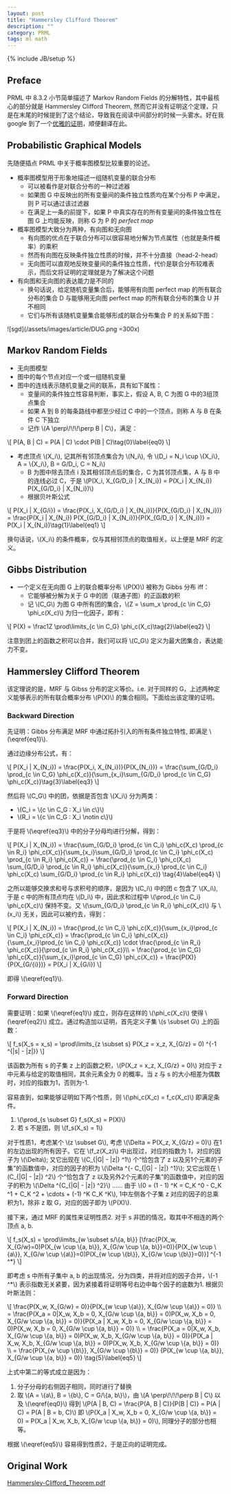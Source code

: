 ```yaml
---
layout: post
title: "Hammersley Clifford Theorem"
description: ""
category: PRML
tags: ml math
---
```

{% include JB/setup %}

## Preface

PRML 中 8.3.2 小节简单描述了 Markov Random Fields 的分解特性，其中最核心的部分就是 Hammersley Clifford Theorem, 然而它并没有证明这个定理，只是在末尾的时候提到了这个结论，导致我在阅读中间部分的时候一头雾水。好在我 google 到了一个[优雅的证明](http://web.kaist.ac.kr/~kyomin/Fall09MRF/Hammersley-Clifford_Theorem.pdf)，顺便翻译在此。

## Probabilistic Graphical Models

先随便插点 PRML 中关于概率图模型比较重要的论述。

* 概率图模型用于形象地描述一组随机变量的联合分布
  - 可以被看作是对联合分布的一种过滤器
  - 如果图 G 中反映出的所有变量间的条件独立性质均在某个分布 P 中满足，则 P 可以通过该过滤器
  - 在满足上一条的前提下，如果 P 中真实存在的所有变量间的条件独立性在图 G 上均能反映，则称 G 为 P 的 *perfect map*
* 概率图模型大致分为两种，有向图和无向图
  - 有向图的优点在于联合分布可以很容易地分解为节点属性（也就是条件概率）的乘积
  - 然而有向图在反映条件独立性质的时候，并不十分直接（head-2-head）
  - 无向图可以直观地反映变量间的条件独立性质，代价是联合分布较难表示，而后文将证明的定理就是为了解决这个问题
* 有向图和无向图的表达能力是不同的
  - 换句话说，给定随机变量集合后，能够用有向图 perfect map 的所有联合分布的集合 D 与能够用无向图 perfect map 的所有联合分布的集合 U 并不相同
  - 它们与所有该随机变量集合能够形成的联合分布集合 P 的关系如下图：

![sgd](/assets/images/article/DUG.png =300x)

## Markov Random Fields

* 无向图模型
* 图中的每个节点对应一个或一组随机变量
* 图中的连线表示随机变量之间的联系，具有如下属性：
  - 变量间的条件独立性容易判断，事实上，假设 A, B, C 为图 G 中的3组顶点集合
  - 如果 A 到 B 的每条路线中都至少经过 C 中的一个顶点，则称 A 与 B 在条件 C 下独立
  - 记作 \\(A \perp\\!\\!\\!\perp B | C\\)，满足：

\\[
P(A, B | C) = P(A | C) \cdot P(B | C)\tag{0}\label{eq0}
\\]

* 考虑顶点 \\(X\_i\\), 记其所有邻顶点集合为 \\(N\_i\\), 令 \\(D\_i = N\_i \cup \\{X\_i\\}, A = \\{X\_i\\}, B = G/D\_i, C = N\_i\\)
  - B 为图中除去顶点 i 及其相邻顶点后的集合，C 为其邻顶点集，A 与 B 中的连线必过 C，于是 \\(P(X\_i, X\_{G/D\_i} | X\_{N\_i}) = P(X\_i | X\_{N\_i}) P(X\_{G/D\_i} | X\_{N\_i})\\)
  - 根据贝叶斯公式

\\[
P(X\_i | X\_{G/i}) = \frac{P(X\_i, X\_{G/D\_i} | X\_{N\_i})}{P(X\_{G/D\_i} | X\_{N\_i})} = \frac{P(X\_i | X\_{N\_i}) P(X\_{G/D\_i} | X\_{N\_i})}{P(X\_{G/D\_i} | X\_{N\_i})} = P(X\_i | X\_{N\_i})\tag{1}\label{eq1}
\\]

换句话说，\\(X\_i\\) 的条件概率，仅与其相邻顶点的取值相关。以上便是 MRF 的定义。

## Gibbs Distribution

* 一个定义在无向图 G 上的联合概率分布 \\(P(X)\\) 被称为 Gibbs 分布 iff：
  - 它能够被分解为关于 G 中的团（联通子图）的正函数的积
  - 记 \\(C\_G\\) 为图 G 中所有团的集合，\\(Z = \sum\_x \prod\_{c \in C\_G} \phi\_c(X\_c)\\) 为归一化因子，即有：

\\[
P(X) = \frac1Z \prod\limits\_{c \in C\_G} \phi\_c(X\_c)\tag{2}\label{eq2}
\\]

注意到团上的函数之积可以合并，我们可以将 \\(C\_G\\) 定义为最大团集合，表达能力不变。

## Hammersley Clifford Theorem

该定理说的是，MRF 与 Gibss 分布的定义等价。i.e. 对于同样的 G，上述两种定义能够表示的所有联合概率分布 \\(P(X)\\) 的集合相同。下面给出该定理的证明。

### Backward Direction

先证明：Gibbs 分布满足 MRF 中通过拓扑引入的所有条件独立特性, 即满足 \\(\eqref{eq1}\\).

通过边缘分布公式，有：

\\[
P(X\_i | X\_{N\_i}) = \frac{P(X\_i, X\_{N\_i})}{P(X\_{N\_i})} = \frac{\sum\_{G/D\_i} \prod\_{c \in C\_G} \phi\_c(X\_c)}{\sum\_{x\_i}\sum\_{G/D\_i} \prod\_{c \in C\_G} \phi\_c(X\_c)}\tag{3}\label{eq3}
\\]

然后将 \\(C\_G\\) 中的团，依据是否包含 \\(X\_i\\) 分为两类：

* \\(C\_i = \\{c \in C\_G : X\_i \in c\\}\\)
* \\(R\_i = \\{c \in C\_G : X\_i \notin c\\}\\)

于是将 \\(\eqref{eq3}\\) 中的分子分母均进行分解，得到：

\\[
P(X\_i | X\_{N\_i}) = \frac{\sum\_{G/D\_i} \prod\_{c \in C\_i} \phi\_c(X\_c) \prod\_{c \in R\_i} \phi\_c(X\_c)}{\sum\_{x\_i}\sum\_{G/D\_i} \prod\_{c \in C\_i} \phi\_c(X\_c) \prod\_{c \in R\_i} \phi\_c(X\_c)} = \frac{\prod\_{c \in C\_i} \phi\_c(X\_c) \sum\_{G/D\_i} \prod\_{c \in R\_i} \phi\_c(X\_c)}{\sum\_{x\_i} \prod\_{c \in C\_i} \phi\_c(X\_c) \sum\_{G/D\_i} \prod\_{c \in R\_i} \phi\_c(X\_c)} \tag{4}\label{eq4}
\\]

之所以能够交换求和号与求积号的顺序，是因为 \\(C\_i\\) 中的团 c 包含了 \\(X\_i\\), 于是 c 中的所有顶点均在 \\(D\_i\\) 中，因此求和过程中 \\(\prod\_{c \in C\_i} \phi\_c(X\_c)\\) 保持不变。又 \\(\sum\_{G/D\_i} \prod\_{c \in R\_i} \phi\_c(X\_c)\\) 与 \\(x\_i\\) 无关，因此可以被约去，得到：

\\[
P(X\_i | X\_{N\_i}) = \frac{\prod\_{c \in C\_i} \phi\_c(X\_c)}{\sum\_{x\_i}\prod\_{c \in C\_i} \phi\_c(X\_c)} = \frac{\prod\_{c \in C\_i} \phi\_c(X\_c)}{\sum\_{x\_i}\prod\_{c \in C\_i} \phi\_c(X\_c)} \cdot \frac{\prod\_{c \in R\_i} \phi\_c(X\_c)}{\prod\_{c \in R\_i} \phi\_c(X\_c)}\\\\
= \frac{\prod\_{c \in C\_G} \phi\_c(X\_c)}{\sum\_{x\_i}\prod\_{c \in C\_G} \phi\_c(X\_c)} = \frac{P(X)}{P(X\_{G/{i}})} = P(X\_i | X\_{G/i})
\\]

即得 \\(\eqref{eq1}\\).

### Forward Direction

需要证明：如果 \\(\eqref{eq1}\\) 成立，则存在这样的 \\(\phi\_c(X\_c)\\) 使得 \\(\eqref{eq2}\\) 成立。通过构造加以证明，首先定义子集 \\(s \subset G\\) 上的函数：

\\[
f\_s(X\_s = x\_s) = \prod\limits\_{z \subset s} P(X\_z = x\_z, X\_{G/z} = 0) ^{-1 ^{|s| - |z|}}
\\]

该函数为所有 s 的子集 z 上的函数之积，\\(P(X\_z = x\_z, X\_{G/z} = 0)\\) 对应于 z 中元素与给定的取值相同，其余元素全为 0 的概率。当 z 与 s 的大小相差为偶数时，对应的指数为1，否则为-1.

容易直到，如果能够证明如下两个性质，则 \\(\phi\_c(X\_c) = f\_c(X\_c)\\) 即满足条件。

1. \\(\prod\_{s \subset G} f\_s(X\_s) = P(X)\\)
2. 若 s 不是团，则 \\(f\_s(X\_s) = 1\\)

对于性质1，考虑某个 \\(z \subset G\\), 考虑 \\(\Delta = P(X\_z, X\_{G/z} = 0)\\) 在1的左边出现的所有因子。它在 \\(f\_z(X\_z)\\) 中出现过，对应的指数为 1，对应的因子为 \\(\Delta\\); 又它出现在 \\(C\_{|G| - |z|} ^1\\) 个“恰包含了 z 以及另1个元素的子集”的函数值中，对应的因子的积为 \\(\Delta ^{- C\_{|G| - |z|} ^1}\\); 又它出现在 \\(C\_{|G| - |z|} ^2\\) 个“恰包含了 z 以及另外2个元素的子集”的函数值中，对应的因子的积为 \\(\Delta ^{C\_{|G| - |z|} ^2}\\) ...... 由于 \\(0 = (1 - 1) ^K = C\_K ^0 - C\_K ^1 + C\_K ^2 + \cdots + (-1) ^K C\_K ^K\\), 1中左侧各个子集 z 对应的因子的总乘积为1，除非 z 取 G，对应的因子即为 \\(P(X)\\).

接下来，通过 MRF 的属性来证明性质2. 对于 s 非团的情况，取其中不相连的两个顶点 a, b.

\\[
f\_s(X\_s) = \prod\limits\_{w \subset s/\\{a, b\\}} [\frac{P(X\_w, X\_{G/w}=0)P(X\_{w \cup \\{a, b\\}}, X\_{G/w \cup \\{a, b\\}}=0)}{P(X\_{w \cup \\{a\\}}, X\_{G/w \cup \\{a\\}}=0)P(X\_{w \cup \\{b\\}}, X\_{G/w \cup \\{b\\}}=0)}] ^{-1 ^\*}
\\]

即考虑 s 中所有子集中 a, b 的出现情况，分为四类，并将对应的因子合并，\\(-1 ^\*\\) 表示指数无关紧要，因为紧接着将证明等号右边中每个因子的底数为1. 根据贝叶斯法则：

\\[
\frac{P(X\_w, X\_{G/w} = 0)}{P(X\_{w \cup \\{a\\}}, X\_{G/w \cup \\{a\\}} = 0)} \\\\
= \frac{P(X\_a = 0|X\_w, X\_b = 0, X\_{G/w \cup \\{a, b\\}} = 0)P(X\_w, X\_b = 0, X\_{G/w \cup \\{a, b\\}} = 0)}{P(X\_a | X\_w, X\_b = 0, X\_{G/w \cup \\{a, b\\}} = 0)P(X\_w, X\_b = 0, X\_{G/w \cup \\{a, b\\}} = 0)} \\\\
= \frac{P(X\_a = 0|X\_w, X\_b, X\_{G/w \cup \\{a, b\\}} = 0)P(X\_w, X\_b, X\_{G/w \cup \\{a, b\\}} = 0)}{P(X\_a | X\_w, X\_b, X\_{G/w \cup \\{a, b\\}} = 0)P(X\_w, X\_b, X\_{G/w \cup \\{a, b\\}} = 0)} \\\\
= \frac{P(X\_{w \cup \\{b\\}}, X\_{G/w \cup \\{b\\}} = 0)} {P(X\_{w \cup \\{a, b\\}}, X\_{G/w \cup \\{a, b\\}} = 0)} \tag{5}\label{eq5}
\\]

上式中第二的等式成立是因为：

1. 分子分母的右侧因子相同，同时进行了替换
2. 取 \\(A = \\{a\\}, B = \\{b\\}, C = G/\\{a, b\\}\\)，由 \\(A \perp\\!\\!\\!\perp B | C\\) 以及 \\(\eqref{eq0}\\) 得到 \\(P(A | B, C) = \frac{P(A, B | C)}{P(B | C)} = P(A | C) = P(A | B = b, C)\\) 即 \\(P(X\_a | X\_w, X\_b = 0, X\_{G/w \cup \\{a, b\\}} = 0) = P(X\_a | X\_w, X\_b, X\_{G/w \cup \\{a, b\\}} = 0)\\), 同理分子的部分也相等。

根据 \\(\eqref{eq5}\\) 容易得到性质2，于是正向的证明完成。

## Original Work

[Hammersley-Clifford_Theorem.pdf](http://web.kaist.ac.kr/~kyomin/Fall09MRF/Hammersley-Clifford_Theorem.pdf)
